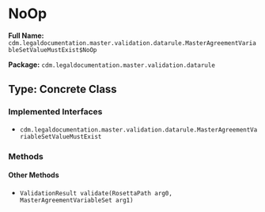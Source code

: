 # NoOp

**Full Name:** `cdm.legaldocumentation.master.validation.datarule.MasterAgreementVariableSetValueMustExist$NoOp`

**Package:** `cdm.legaldocumentation.master.validation.datarule`

## Type: Concrete Class

### Implemented Interfaces

- `cdm.legaldocumentation.master.validation.datarule.MasterAgreementVariableSetValueMustExist`

### Methods

#### Other Methods

- `ValidationResult validate(RosettaPath arg0, MasterAgreementVariableSet arg1)`

